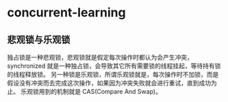 # concurrent-learning

## 悲观锁与乐观锁

独占锁是一种悲观锁，悲观锁就是假定每次操作时都认为会产生冲突，synchronized 就是一种独占锁，会导致其它所有需要锁的线程挂起，等待持有锁的线程释放锁。
另一种锁是乐观锁，所谓乐观锁就是，每次操作时不加锁，而是假设没有冲突而去完成这次操作，如果因为冲突失败就会进行重试，直到成功为止。
乐观锁用到的机制就是 CAS(Compare And Swap)。